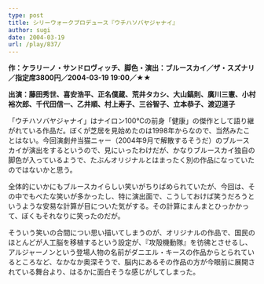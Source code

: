 ```yaml
---
type: post
title: シリーウォークプロデュース『ウチハソバヤジャナイ』
author: sugi
date: 2004-03-19
url: /play/837/
---
```

**作：ケラリーノ・サンドロヴィッチ、脚色・演出：ブルースカイ／ザ・スズナリ／指定席3800円／2004-03-19 19:00／★★**

**出演：藤田秀世、喜安浩平、正名僕蔵、荒井タカシ、大山鎬則、廣川三憲、小村裕次郎、千代田信一、乙井順、村上寿子、三谷智子、立本恭子、渡辺道子**

「ウチハソバヤジャナイ」はナイロン100℃の前身「健康」の傑作として語り継がれている作品だ。ぼくが芝居を見始めたのは1998年からなので、当然みたことはない。今回演劇弁当猫ニャー（2004年9月で解散するそうだ）のブルースカイが演出をするというので、見にいったわけだが、かなりブルースカイ独自の脚色が入っているようで、たぶんオリジナルとはまったく別の作品になっていたのではないかと思う。

全体的にいかにもブルースカイらしい笑いがちりばめられていたが、今回は、その中でもべたな笑いが多かったし、特に演出面で、こうしておけば笑うだろうというような安易な計算が目についた気がする。その計算にまんまとひっかかって、ぼくもそれなりに笑ったのだが。

そういう笑いの合間につい思い描いてしまうのが、オリジナルの作品で、国民のほとんどが人工脳を移植するという設定が、『攻殻機動隊』を彷彿とさせるし、アルジャーノンという登場人物の名前がダニエル・キースの作品からとられているところなど、なかなか奥深そうで、脳内にあるその作品の方が今眼前に展開されている舞台より、はるかに面白そうな感じがしてしまった。

